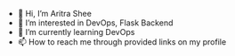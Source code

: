 - 👋 Hi, I’m Aritra Shee
- 👀 I’m interested in DevOps, Flask Backend
- 🌱 I’m currently learning DevOps
- 📫 How to reach me through provided links on my profile
